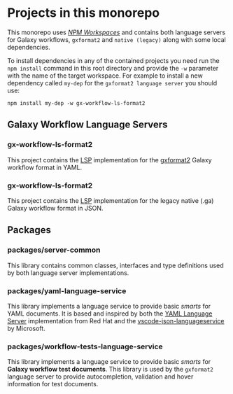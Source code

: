 # Projects in this monorepo

This monorepo uses [_NPM Workspaces_](https://docs.npmjs.com/cli/v8/using-npm/workspaces) and contains both language servers for Galaxy workflows, `gxformat2` and `native (legacy)` along with some local dependencies.

To install dependencies in any of the contained projects you need run the `npm install` command in this root directory and provide the `-w` parameter with the name of the target workspace. For example to install a new dependency called `my-dep` for the `gxformat2 language server` you should use:

```
npm install my-dep -w gx-workflow-ls-format2
```

## Galaxy Workflow Language Servers

### gx-workflow-ls-format2

This project contains the [LSP](https://microsoft.github.io/language-server-protocol/) implementation for the [gxformat2](https://github.com/galaxyproject/gxformat2) Galaxy workflow format in YAML.

### gx-workflow-ls-format2

This project contains the [LSP](https://microsoft.github.io/language-server-protocol/) implementation for the legacy native (.ga) Galaxy workflow format in JSON.

## Packages

### packages/server-common

This library contains common classes, interfaces and type definitions used by both language server implementations.

### packages/yaml-language-service

This library implements a language service to provide basic _smarts_ for YAML documents. It is based and inspired by both the [YAML Language Server](https://github.com/redhat-developer/yaml-language-server) implementation from Red Hat and the [vscode-json-languageservice](https://github.com/microsoft/vscode-json-languageservice) by Microsoft.

### packages/workflow-tests-language-service

This library implements a language service to provide basic _smarts_ for **Galaxy workflow test documents**. This library is used by the `gxformat2` language server to provide autocompletion, validation and hover information for test documents.
